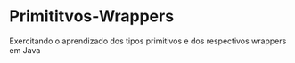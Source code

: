 # Primititvos-Wrappers
Exercitando o aprendizado dos tipos primitivos e dos respectivos wrappers em Java
